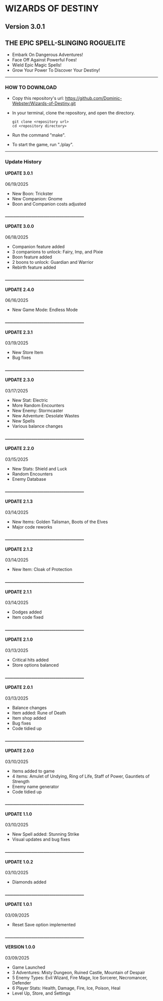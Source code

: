 # WIZARDS OF DESTINY
## Version 3.0.1

## THE EPIC SPELL-SLINGING ROGUELITE

- Embark On Dangerous Adventures!
- Face Off Against Powerful Foes!
- Wield Epic Magic Spells!
- Grow Your Power To Discover Your Destiny!

---

### HOW TO DOWNLOAD

- Copy this repository's url: https://github.com/Dominic-Webster/Wizards-of-Destiny.git
- In your terminal, clone the repository, and open the directory.

    ```console
    git clone <repository url>
    cd <repository directory>
    ```

- Run the command "make".
- To start the game, run "./play".

---

### Update History

#### UPDATE 3.0.1
06/19/2025
- New Boon: Trickster
- New Companion: Gnome
- Boon and Companion costs adjusted

#### _______________________________________

#### UPDATE 3.0.0
06/18/2025
- Companion feature added
- 3 companions to unlock: Fairy, Imp, and Pixie
- Boon feature added
- 2 boons to unlock: Guardian and Warrior
- Rebirth feature added

#### _______________________________________

#### UPDATE 2.4.0
06/16/2025
- New Game Mode: Endless Mode

#### _______________________________________

#### UPDATE 2.3.1
03/19/2025
- New Store Item
- Bug fixes

#### _______________________________________

#### UPDATE 2.3.0
03/17/2025
- New Stat: Electric
- More Random Encounters
- New Enemy: Stormcaster
- New Adventure: Desolate Wastes
- New Spells
- Various balance changes

#### _______________________________________

#### UPDATE 2.2.0
03/15/2025
- New Stats: Shield and Luck
- Random Encounters
- Enemy Database

#### _______________________________________

#### UPDATE 2.1.3
03/14/2025
- New Items: Golden Talisman, Boots of the Elves
- Major code reworks

#### _______________________________________

#### UPDATE 2.1.2
03/14/2025
- New Item: Cloak of Protection

#### _______________________________________


#### UPDATE 2.1.1
03/14/2025
- Dodges added
- Item code fixed

#### _______________________________________

#### UPDATE 2.1.0
03/13/2025
- Critical hits added
- Store options balanced

#### _______________________________________

#### UPDATE 2.0.1
03/13/2025
- Balance changes
- Item added: Rune of Death
- Item shop added
- Bug fixes
- Code tidied up

#### _______________________________________

#### UPDATE 2.0.0
03/10/2025
- Items added to game
- 4 items: Amulet of Undying, Ring of Life, Staff of Power, Gauntlets of Strength
- Enemy name generator
- Code tidied up

#### _______________________________________

#### UPDATE 1.1.0
03/10/2025
- New Spell added: Stunning Strike
- Visual updates and bug fixes

#### _______________________________________

#### UPDATE 1.0.2
03/10/2025
- Diamonds added

#### _______________________________________

#### UPDATE 1.0.1
03/09/2025
- Reset Save option implemented

#### _______________________________________

#### VERSION 1.0.0
03/09/2025
- Game Launched
- 3 Adventures: Misty Dungeon, Ruined Castle, Mountain of Despair
- 5 Enemy Types: Evil Wizard, Fire Mage, Ice Sorcerer, Necromancer, Defender
- 6 Player Stats: Health, Damage, Fire, Ice, Poison, Heal
- Level Up, Store, and Settings